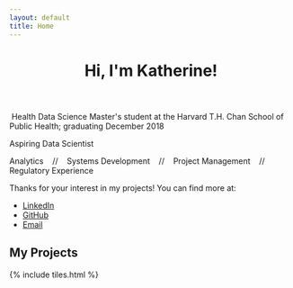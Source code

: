 ```yaml
---
layout: default
title: Home
---
```


<header>
<h1>Hi, I'm Katherine!</h1>
<!-- template designed by <a href="http://html5up.net">HTML5 UP</a>.</h1> 
<p>I'm a current Master's student & aspiring data scientist.</p> -->

</header>

<section>
<p><span class="image left"><img src="images/pic15.jpg" alt="" /></span> Health Data Science Master's student at the Harvard T.H. Chan School of Public Health; graduating December 2018 </p>
<p>
Aspiring Data Scientist <br />
</p>
<p>Analytics &nbsp;&nbsp; // &nbsp;&nbsp; Systems Development &nbsp;&nbsp; // &nbsp;&nbsp; Project Management &nbsp;&nbsp; // &nbsp;&nbsp; Regulatory Experience
<br /></p>
<p>Thanks for your interest in my projects! You can find more at: </p>
<p>
<ul class="icons">
<li><a href="https://www.linkedin.com/in/{{ site.linkedin_username }}" class="icon style1 fa-linkedin"><span class="label">LinkedIn</span></a></li>
<li><a href="https://github.com/{{ site.github_username }}" class="icon style1 fa-github"><span class="label">GitHub</span></a></li>
<li><a href="mailto:{{ site.email }}" class="icon style1 fa-envelope-o"><span class="label">Email</span></a></li>
</ul>
</p>
</section>

<section>

<h2>My Projects</h2>

{% include tiles.html %}
</section>